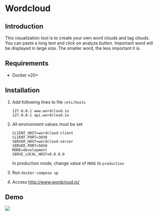# Wordcloud

## Introduction

This visualization tool is to create your own word clouds and tag clouds. You can paste a long text and click on analyze button. Important word will be displayed in large size. The smaller word, the less important it is.

## Requirements

- Docker v20+

## Installation

1. Add following lines to file `/etc/hosts`

   ```
   127.0.0.1 www.wordcloud.io
   127.0.0.1 api.wordcloud.io
   ```

2. All environment values must be set

   ```
   CLIENT_HOST=wordcloud-client
   CLIENT_PORT=3030
   SERVER_HOST=wordcloud-server
   SERVER_PORT=5050
   MODE=development
   SERVE_LOCAL_HOST=0.0.0.0
   ```

   In production mode, change value of `MODE` to `production`

3. Run `docker-compose up`

4. Access http://www.wordcloud.io/

## Demo

<img src="https://via.placeholder.com/400x200/303030/FFFFFF/?text=demo"></img>

